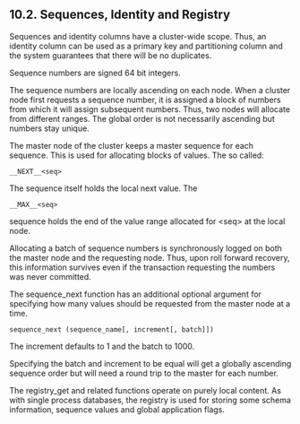 <div id="clusterprogrammingseqidenreg" class="section">

<div class="titlepage">

<div>

<div>

## 10.2. Sequences, Identity and Registry

</div>

</div>

</div>

Sequences and identity columns have a cluster-wide scope. Thus, an
identity column can be used as a primary key and partitioning column and
the system guarantees that there will be no duplicates.

Sequence numbers are signed 64 bit integers.

The sequence numbers are locally ascending on each node. When a cluster
node first requests a sequence number, it is assigned a block of numbers
from which it will assign subsequent numbers. Thus, two nodes will
allocate from different ranges. The global order is not necessarily
ascending but numbers stay unique.

The master node of the cluster keeps a master sequence for each
sequence. This is used for allocating blocks of values. The so called:

``` programlisting
__NEXT__<seq>
```

The sequence itself holds the local next value. The

``` programlisting
__MAX__<seq>
```

sequence holds the end of the value range allocated for \<seq\> at the
local node.

Allocating a batch of sequence numbers is synchronously logged on both
the master node and the requesting node. Thus, upon roll forward
recovery, this information survives even if the transaction requesting
the numbers was never committed.

The sequence_next function has an additional optional argument for
specifying how many values should be requested from the master node at a
time.

``` programlisting
sequence_next (sequence_name[, increment[, batch]])
```

The increment defaults to 1 and the batch to 1000.

Specifying the batch and increment to be equal will get a globally
ascending sequence order but will need a round trip to the master for
each number.

The registry_get and related functions operate on purely local content.
As with single process databases, the registry is used for storing some
schema information, sequence values and global application flags.

</div>

